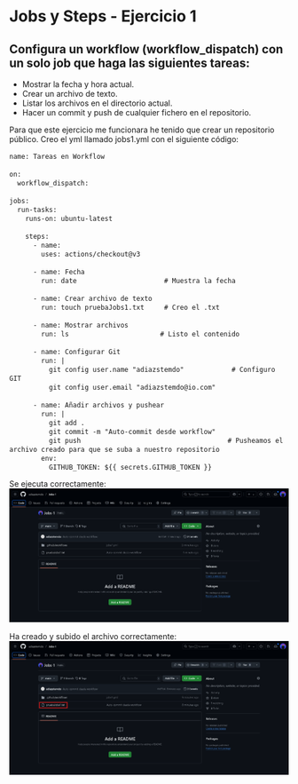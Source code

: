 # Jobs y Steps - Ejercicio 1

## Configura un workflow (workflow_dispatch) con un solo job que haga las siguientes tareas:

- Mostrar la fecha y hora actual.
- Crear un archivo de texto.
- Listar los archivos en el directorio actual.
- Hacer un commit y push de cualquier fichero en el repositorio.

Para que este ejercicio me funcionara he tenido que crear un repositorio público.
Creo el yml llamado jobs1.yml con el siguiente código:

```
name: Tareas en Workflow

on:
  workflow_dispatch:

jobs:
  run-tasks:
    runs-on: ubuntu-latest

    steps:
      - name: 
        uses: actions/checkout@v3

      - name: Fecha
        run: date                      # Muestra la fecha

      - name: Crear archivo de texto
        run: touch pruebaJobs1.txt     # Creo el .txt

      - name: Mostrar archivos
        run: ls                       # Listo el contenido

      - name: Configurar Git
        run: |
          git config user.name "adiazstemdo"            # Configuro GIT
          git config user.email "adiazstemdo@io.com"

      - name: Añadir archivos y pushear
        run: |
          git add .
          git commit -m "Auto-commit desde workflow"
          git push                                     # Pusheamos el archivo creado para que se suba a nuestro repositorio
        env:
          GITHUB_TOKEN: ${{ secrets.GITHUB_TOKEN }}

```

Se ejecuta correctamente:
![alt text](../../auxiliar/jobs1.png)

Ha creado y subido el archivo correctamente:
![alt text](../../auxiliar/jobs1.2.png)

